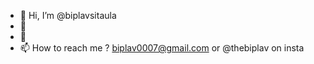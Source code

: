 - 👋 Hi, I’m @biplavsitaula
- 👀 <script>{frontEndPerson: here;}</script>
- 🌱 
- 📫 How to reach me ? biplav0007@gmail.com or @thebiplav on insta

<!---
biplavsitaula/biplavsitaula is a ✨ special ✨ repository because its `README.md` (this file) appears on your GitHub profile.
You can click the Preview link to take a look at your changes.
--->
